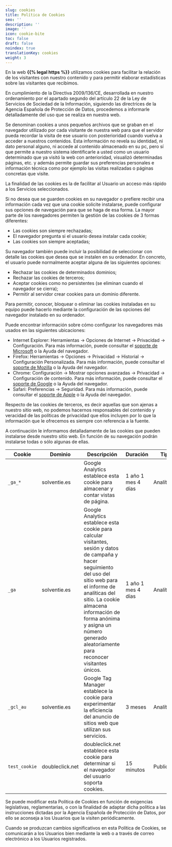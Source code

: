 ```yaml
---
slug: cookies
title: Política de Cookies
seo: ''
description: ''
image: ''
icon: cookie-bite
toc: false
draft: false
noindex: true
translationKey: cookies
weight: 3
---
```


En la web **{{% legal https %}}** utilizamos cookies para facilitar la relación de los visitantes con nuestro contenido y para permitir elaborar estadísticas sobre las visitantes que recibimos.

En cumplimiento de la Directiva 2009/136/CE, desarrollada en nuestro ordenamiento por el apartado segundo del artículo 22 de la Ley de Servicios de Sociedad de la Información, siguiendo las directrices de la Agencia Española de Protección de Datos, procedemos a informarle detalladamente del uso que se realiza en nuestra web.

Se denominan cookies a unos pequeños archivos que se graban en el navegador utilizado por cada visitante de nuestra web para que el servidor pueda recordar la visita de ese usuario con posterioridad cuando vuelva a acceder a nuestros contenidos. Esta información no revela su identidad, ni dato personal alguno, ni accede al contenido almacenado en su pc, pero sí que permite a nuestro sistema identificarle a usted como un usuario determinado que ya visitó la web con anterioridad, visualizó determinadas páginas, etc. y además permite guardar sus preferencias personales e información técnica como por ejemplo las visitas realizadas o páginas concretas que visite.

La finalidad de las cookies es la de facilitar al Usuario un acceso más rápido a los Servicios seleccionados.

Si no desea que se guarden cookies en su navegador o prefiere recibir una información cada vez que una cookie solicite instalarse, puede configurar sus opciones de navegación para que se haga de esa forma. La mayor parte de los navegadores permiten la gestión de las cookies de 3 formas diferentes:

- Las cookies son siempre rechazadas;
- El navegador pregunta si el usuario desea instalar cada cookie;
- Las cookies son siempre aceptadas;

Su navegador también puede incluir la posibilidad de seleccionar con detalle las cookies que desea que se instalen en su ordenador. En concreto, el usuario puede normalmente aceptar alguna de las siguientes opciones:

- Rechazar las cookies de determinados dominios;
- Rechazar las cookies de terceros;
- Aceptar cookies como no persistentes (se eliminan cuando el navegador se cierra);
- Permitir al servidor crear cookies para un dominio diferente.

Para permitir, conocer, bloquear o eliminar las cookies instaladas en su equipo puede hacerlo mediante la configuración de las opciones del navegador instalado en su ordenador.

Puede encontrar información sobre cómo configurar los navegadores más usados en las siguientes ubicaciones:

- Internet Explorer: Herramientas -\> Opciones de Internet -\> Privacidad -\> Configuración. Para más información, puede consultar el [soporte de Microsoft](http://windows.microsoft.com/es-ES/windows/support "[nofollow]") o la Ayuda del navegador.
- Firefox: Herramientas -\> Opciones -\> Privacidad -\> Historial -\> Configuración Personalizada. Para más información, puede consultar el [soporte de Mozilla](http://support.mozilla.org/es/home "[nofollow]") o la Ayuda del navegador.
- Chrome: Configuración -\> Mostrar opciones avanzadas -\> Privacidad -\> Configuración de contenido. Para más información, puede consultar el [soporte de Google](http://support.google.com/chrome/?hl=es "[nofollow]") o la Ayuda del navegador.
- Safari: Preferencias -\> Seguridad. Para más información, puede consultar el [soporte de Apple](http://www.apple.com/es/support/safari/ "[nofollow]") o la Ayuda del navegador.

Respecto de las cookies de terceros, es decir aquellas que son ajenas a nuestro sitio web, no podemos hacernos responsables del contenido y veracidad de las políticas de privacidad que ellos incluyen por lo que la información que le ofrecemos es siempre con referencia a la fuente.

A continuación le informamos detalladamente de las cookies que pueden instalarse desde nuestro sitio web. En función de su navegación podrán instalarse todas o sólo algunas de ellas.

| Cookie        | Dominio         | Descripción                                                                      | Duración               | Tipo         |
|---------------|-----------------|----------------------------------------------------------------------------------|------------------------|--------------|
| `_ga_*`       | solventie.es    | Google Analytics establece esta cookie para almacenar y contar vistas de página. | 1 año 1 mes 4 días     | Analítica    |
| `_ga`         | solventie.es    | Google Analytics establece esta cookie para calcular visitantes, sesión y datos de campaña y hacer seguimiento del uso del sitio web para el informe de analíticas del sitio. La cookie almacena información de forma anónima y asigna un número generado aleatoriamente para reconocer visitantes únicos. | 1 año 1 mes 4 días     | Analítica    |
| `_gcl_au`     | solventie.es    | Google Tag Manager establece la cookie para experimentar la eficiencia del anuncio de sitios web que utilizan sus servicios. | 3 meses                | Analítica    |
| `test_cookie` | doubleclick.net | doubleclick.net establece esta cookie para determinar si el navegador del usuario soporta cookies. | 15 minutos             | Publicidad   |

Se puede modificar esta Política de Cookies en función de exigencias legislativas, reglamentarias, o con la finalidad de adaptar dicha política a las instrucciones dictadas por la Agencia Española de Protección de Datos, por ello se aconseja a los Usuarios que la visiten periódicamente.

Cuando se produzcan cambios significativos en esta Política de Cookies, se comunicarán a los Usuarios bien mediante la web o a través de correo electrónico a los Usuarios registrados.
